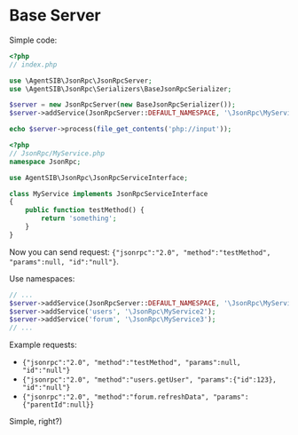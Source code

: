 Base Server
===========

Simple code:

```php
<?php
// index.php

use \AgentSIB\JsonRpc\JsonRpcServer;
use \AgentSIB\JsonRpc\Serializers\BaseJsonRpcSerializer;

$server = new JsonRpcServer(new BaseJsonRpcSerializer());
$server->addService(JsonRpcServer::DEFAULT_NAMESPACE, '\JsonRpc\MyService');

echo $server->process(file_get_contents('php://input'));
```

```php
<?php
// JsonRpc/MyService.php
namespace JsonRpc;

use AgentSIB\JsonRpc\JsonRpcServiceInterface;

class MyService implements JsonRpcServiceInterface
{
    public function testMethod() {
        return 'something';
    }
}
```

Now you can send request: `{"jsonrpc":"2.0", "method":"testMethod", "params":null, "id":"null"}`.

Use namespaces:

```php
// ...
$server->addService(JsonRpcServer::DEFAULT_NAMESPACE, '\JsonRpc\MyService');
$server->addService('users', '\JsonRpc\MyService2');
$server->addService('forum', '\JsonRpc\MyService3');
// ...
```

Example requests:

* `{"jsonrpc":"2.0", "method":"testMethod", "params":null, "id":"null"}`
* `{"jsonrpc":"2.0", "method":"users.getUser", "params":{"id":123}, "id":"null"}`
* `{"jsonrpc":"2.0", "method":"forum.refreshData", "params":{"parentId":null}}`

Simple, right?)